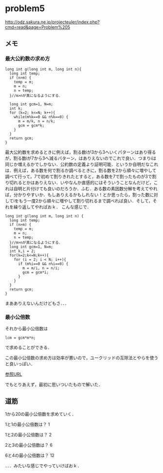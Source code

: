 # problem5 #
http://odz.sakura.ne.jp/projecteuler/index.php?cmd=read&page=Problem%205

## メモ ##
### 最大公約数の求め方 ###

    long int g(long int m, long int n){
      long int temp;
      if (n>m) {
        temp = m;
        m = n;
        n = temp;
      }//m>nが真になるようにする．

      long int gcm=1, N=m;
      int k;
      for (k=2; k<=N; k++){
        while(m%k==0 && n%k==0) {
          m = m/k, n = n/k;
          gcm = gcm*k;
        }
      }
      return gcm;
    }

最大公約数を求めるときに例えば，割る数iが3から3へいくパターンはあり得るが，割る数iが7から3へ減るパターン，はありえないのでこれで良い．つまりiは同じか増えるかでしかない．公約数の定義より証明可能．というか自明だなこれは．例えば，ある数を何で割るか調べるときに，割る数を2から順々に増やして調べて行って，7で初めて割りきれたとすると，ある数を7で割ったものが3で割り切れるとかはありえない．いやなんか直感的にはそういうことなんだけど，これは自明と片付けても良いのだろうか．ふむ．ある数の素因数分解を考えてやれば，分かりやすいか．もしありえるかもしれない！とか思ったら，割った数に対してiをもう一度2から順々に増やして割り切れるまで調べれば良い．そして，それを繰り返してやればおｋ．
こんな感じで．

    long int g(long int m, long int n) {
      long int temp;
      if (n>m) {
        temp = m;
        m = n;
        n = temp;
      }//m>nが真になるようにする．
      long int gcm=1, N=m;
      int k,i = 2;
      for(k=2;k<=N;k++){
        for (i = 2; i < N; i++){
          if (m%i==0 && n%i==0) {
            m = m/i, n = n/i;
            gcm = gcm*i;
          }
        }
      }
      return gcm;
    }

まあありえないんだけどもさ．．．

### 最小公倍数 ###
それから最小公倍数は

    lcm = gcm*m*n;

で求めることができる．

この最小公倍数の求め方は効率が悪いので，ユークリッドの互除法とやらを使うと良いっぽい．

[参照URL](http://bach.istc.kobe-u.ac.jp/lect/ProLang/org/euler-005.html#sec-2)

でもとりあえず，最初に思いついたもので解いた．
## 道筋 ##

1から20の最小公倍数を求めていく．

1と1の最小公倍数は？ 1

1と2の最小公倍数は？ 2

2と3の最小公倍数は？ 6

6と4の最小公倍数は？ 12

．．．みたいな感じでやっていけばおｋ．

